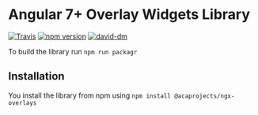 # Angular 7+ Overlay Widgets Library

[![Travis](https://travis-ci.org/acaprojects/ngx-overlays.svg)](https://travis-ci.org/acaprojects/ngx-overlays)
[![npm version](https://badge.fury.io/js/%40acaprojects%2Fngx-overlays.svg)](https://badge.fury.io/js/%40acaprojects%2Fngx-overlays)
[![david-dm](https://david-dm.org/acaprojects/ngx-overlays.svg)](https://david-dm.org/acaprojects/ngx-overlays)

To build the library run `npm run packagr`

## Installation

You install the library from npm using `npm install @acaprojects/ngx-overlays`